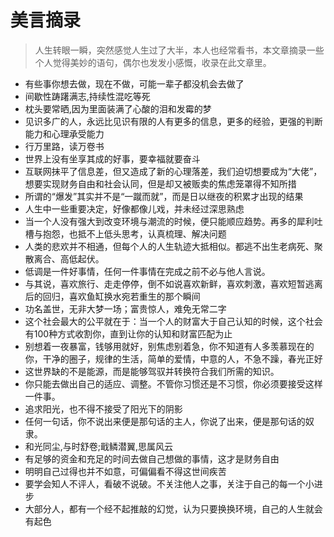 # 美言摘录
> 人生转眼一瞬，突然感觉人生过了大半，本人也经常看书，本文章摘录一些个人觉得美妙的语句，偶尔也发发小感慨，收录在此文章里。

- 有些事你想去做，现在不做，可能一辈子都没机会去做了
- 间歇性踌躇满志,持续性混吃等死
- 枕头要常晒,因为里面装满了心酸的泪和发霉的梦
- 见识多广的人，永远比见识有限的人有更多的信息，更多的经验，更强的判断能力和心理承受能力
- 行万里路，读万卷书
- 世界上没有坐享其成的好事，要幸福就要奋斗
- 互联网抹平了信息差，但又造成了新的心理落差，我们迫切想要成为“大佬”，想要实现财务自由和社会认同，但是却又被贩卖的焦虑笼罩得不知所措
- 所谓的“爆发”其实并不是“一蹴而就”，而是日以继夜的积累才出现的结果
- 人生中一些重要决定，好像都像儿戏，并未经过深思熟虑
- 当一个人没有强大到改变环境与潮流的时候，便只能顺应趋势。再多的犀利吐槽与抱怨，也抵不上低头思考，认真梳理、解决问题
- 人类的悲欢并不相通，但每个人的人生轨迹大抵相似。都逃不出生老病死、聚散离合、高低起伏。
- 低调是一件好事情，任何一件事情在完成之前不必与他人言说。
- 与其说，喜欢旅行、走走停停，倒不如说喜欢新鲜，喜欢刺激，喜欢短暂逃离后的回归，喜欢鱼缸换水宛若重生的那个瞬间
- 功名盖世，无非大梦一场；富贵惊人，难免无常二字
- 这个社会最大的公平就在于：当一个人的财富大于自己认知的时候，这个社会有100种方式收割你，直到让你的认知和财富匹配为止
- 别想着一夜暴富，钱够用就好，别焦虑别着急，你不知道有人多羡慕现在的你，干净的圈子，规律的生活，简单的爱情，中意的人，不急不躁，春光正好
- 这世界缺的不是能源，而是能够驾驭并转换符合我们所需的知识。
- 你只能去做出自己的适应、调整。不管你习惯还是不习惯，你必须要接受这样一件事。
- 追求阳光，也不得不接受了阳光下的阴影
- 任何一句话，你不说出来便是那句话的主人，你说了出来，便是那句话的奴隶。
- 和光同尘,与时舒卷;戢鳞潜翼,思属风云
- 有足够的资金和充足的时间去做自己想做的事情，这才是财务自由
- 明明自己过得也并不如意，可偏偏看不得这世间疾苦
- 要学会知人不评人，看破不说破。不关注他人之事，关注于自己的每一个小进步
- 大部分人，都有一个经不起推敲的幻觉，认为只要换换环境，自己的人生就会有起色